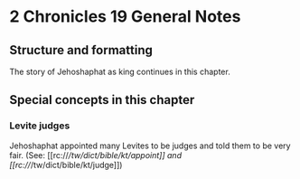 # 2 Chronicles 19 General Notes
## Structure and formatting

The story of Jehoshaphat as king continues in this chapter.

## Special concepts in this chapter

### Levite judges
Jehoshaphat appointed many Levites to be judges and told them to be very fair. (See: [[rc://*/tw/dict/bible/kt/appoint]] and [[rc://*/tw/dict/bible/kt/judge]])